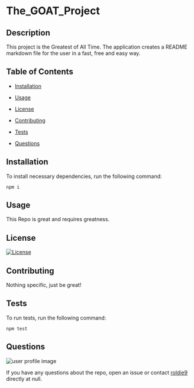 
# The_GOAT_Project

## Description

This project is the Greatest of All Time. The application creates a README markdown file for the user in a fast, free and easy way.
        
## Table of Contents
        
* [Installation](#installation)
        
* [Usage](#usage)
        
* [License](#license)
        
* [Contributing](#contributing)
        
* [Tests](#tests)
        
* [Questions](#questions)
        
## Installation
        
To install necessary dependencies, run the following command:
        
```
npm i
```
        
## Usage

This Repo is great and requires greatness.
        
## License

[![License](https://img.shields.io/badge/License-Apache%202.0-blue.svg)](https://opensource.org/licenses/Apache-2.0)
        
## Contributing
        
Nothing specific, just be great!

## Tests
        
To run tests, run the following command:
        
```
npm test
```
        
## Questions

![user profile image](https://avatars1.githubusercontent.com/u/58443430?v=4)
        
If you have any questions about the repo, open an issue or contact [roldie9](https://api.github.com/users/roldie9) directly at null.
        
